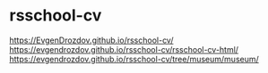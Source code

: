 # rsschool-cv
https://EvgenDrozdov.github.io/rsschool-cv/
https://evgendrozdov.github.io/rsschool-cv/rsschool-cv-html/
https://evgendrozdov.github.io/rsschool-cv/tree/museum/museum/
